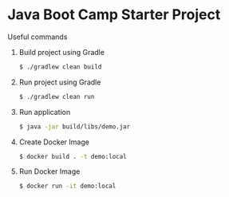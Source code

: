 # Java Boot Camp Starter Project

Useful commands

1. Build project using Gradle

    ```bash
    $ ./gradlew clean build
    ```

1. Run project using Gradle

    ```bash
    $ ./gradlew clean run
    ```

1. Run application

    ```bash
    $ java -jar build/libs/demo.jar
    ```
1. Create Docker Image

    ```bash
    $ docker build . -t demo:local
    ```

1. Run Docker Image

    ```bash
    $ docker run -it demo:local
    ```

